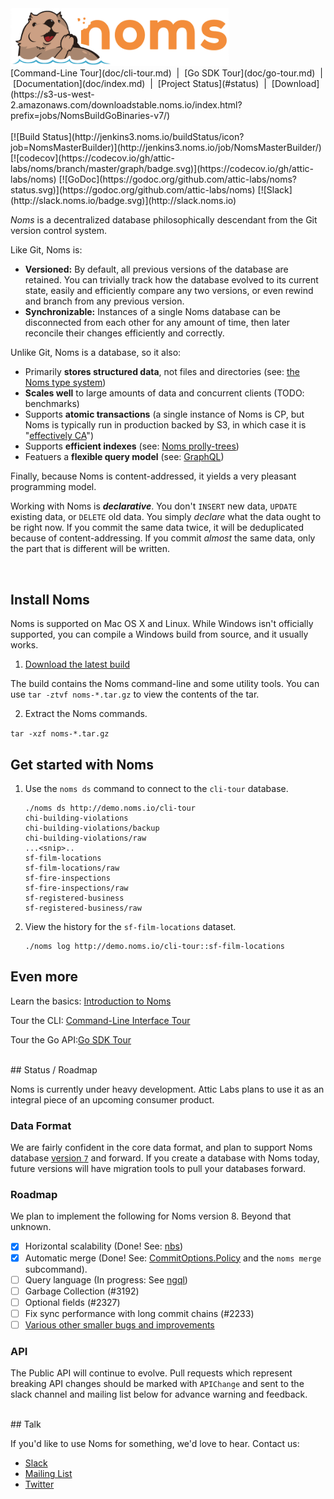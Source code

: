 <img src='doc/nommy_cropped_smaller.png' width='350' title='Nommy, the snacky otter'>
<br>
[Command-Line Tour](doc/cli-tour.md)&nbsp; | &nbsp;[Go SDK Tour](doc/go-tour.md)&nbsp; | &nbsp;[Documentation](doc/index.md)&nbsp; | &nbsp;[Project Status](#status)&nbsp; | &nbsp;[Download](https://s3-us-west-2.amazonaws.com/downloadstable.noms.io/index.html?prefix=jobs/NomsBuildGoBinaries-v7/)
<br><br>
[![Build Status](http://jenkins3.noms.io/buildStatus/icon?job=NomsMasterBuilder)](http://jenkins3.noms.io/job/NomsMasterBuilder/)
[![codecov](https://codecov.io/gh/attic-labs/noms/branch/master/graph/badge.svg)](https://codecov.io/gh/attic-labs/noms)
[![GoDoc](https://godoc.org/github.com/attic-labs/noms?status.svg)](https://godoc.org/github.com/attic-labs/noms)
[![Slack](http://slack.noms.io/badge.svg)](http://slack.noms.io)

*Noms* is a decentralized database philosophically descendant from the Git version control system.

Like Git, Noms is:

* **Versioned:** By default, all previous versions of the database are retained. You can trivially track how the database evolved to its current state, easily and efficiently compare any two versions, or even rewind and branch from any previous version.
* **Synchronizable:** Instances of a single Noms database can be disconnected from each other for any amount of time, then later reconcile their changes efficiently and correctly.

Unlike Git, Noms is a database, so it also:

* Primarily **stores structured data**, not files and directories (see: [the Noms type system](https://github.com/attic-labs/noms/blob/master/doc/intro.md#types))
* **Scales well** to large amounts of data and concurrent clients (TODO: benchmarks)
* Supports **atomic transactions** (a single instance of Noms is CP, but Noms is typically run in production backed by S3, in which case it is "[effectively CA](https://cloud.google.com/spanner/docs/whitepapers/SpannerAndCap.pdf)")
* Supports **efficient indexes** (see: [Noms prolly-trees](https://github.com/attic-labs/noms/blob/master/doc/intro.md#prolly-trees-probabilistic-b-trees))
* Featuers a **flexible query model** (see: [GraphQL](./go/ngql/README.md))

Finally, because Noms is content-addressed, it yields a very pleasant programming model.

Working with Noms is ***declarative***. You don't `INSERT` new data, `UPDATE` existing data, or `DELETE` old data. You simply *declare* what the data ought to be right now. If you commit the same data twice, it will be deduplicated because of content-addressing. If you commit _almost_ the same data, only the part that is different will be written.

<br>

## Install Noms

Noms is supported on Mac OS X and Linux. While Windows isn't officially supported, you can compile a Windows build from source, and it usually works.

1. [Download the latest build](https://s3-us-west-2.amazonaws.com/downloadstable.noms.io/index.html?prefix=jobs/NomsBuildGoBinaries-v7/)

  The build contains the Noms command-line and some utility tools. You can use `tar -ztvf noms-*.tar.gz` to view the contents of the tar.

2. Extract the Noms commands.

  `tar -xzf noms-*.tar.gz`

## Get started with Noms

1. Use the `noms ds` command to connect to the `cli-tour` database.

    ```
    ./noms ds http://demo.noms.io/cli-tour
    chi-building-violations
    chi-building-violations/backup
    chi-building-violations/raw
    ...<snip>..
    sf-film-locations
    sf-film-locations/raw
    sf-fire-inspections
    sf-fire-inspections/raw
    sf-registered-business
    sf-registered-business/raw
    ```

2. View the history for the `sf-film-locations` dataset.

    ```
    ./noms log http://demo.noms.io/cli-tour::sf-film-locations
    ```

## Even more

Learn the basics: [Introduction to Noms](doc/intro.md)

Tour the CLI: [Command-Line Interface Tour](doc/cli-tour.md)

Tour the Go API:[Go SDK Tour](doc/go-tour.md)

<br>
## Status / Roadmap

Noms is currently under heavy development. Attic Labs plans to use it as an integral piece of an upcoming consumer product.

### Data Format

We are fairly confident in the core data format, and plan to support Noms database [version `7`](https://github.com/attic-labs/noms/blob/master/go/constants/version.go#L8) and forward. If you create a database with Noms today, future versions will have migration tools to pull your databases forward.

### Roadmap

We plan to implement the following for Noms version 8. Beyond that unknown.

- [x] Horizontal scalability (Done! See: [nbs](./go/nbs/README.md))
- [x] Automatic merge (Done! See: [CommitOptions.Policy](https://godoc.org/github.com/attic-labs/noms/go/datas#CommitOptions) and the `noms merge` subcommand).
- [ ] Query language (In progress: See [ngql](./go/ngql/README.md))
- [ ] Garbage Collection (#3192)
- [ ] Optional fields (#2327)
- [ ] Fix sync performance with long commit chains (#2233)
- [ ] [Various other smaller bugs and improvements](https://github.com/attic-labs/noms/issues?q=is%3Aissue+is%3Aopen+label%3AFormat)

### API

The Public API will continue to evolve. Pull requests which represent breaking API changes should be marked with `APIChange` and sent to the slack channel and mailing list below for advance warning and feedback.

<br>
## Talk

If you'd like to use Noms for something, we'd love to hear. Contact us:

- [Slack](http://slack.noms.io)
- [Mailing List](https://groups.google.com/forum/#!forum/nomsdb)
- [Twitter](https://twitter.com/nomsdb)
